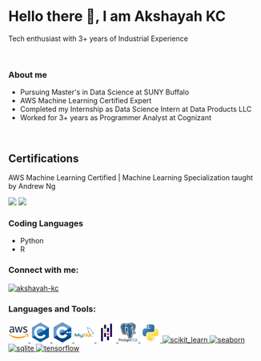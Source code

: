 <h1 align="left">Hello there 👋, I am Akshayah KC</h1>
<p align="left"> Tech enthusiast with 3+ years of Industrial Experience </p>
<br>

 ### About me
- Pursuing Master's in Data Science at SUNY Buffalo
- AWS Machine Learning Certified Expert
- Completed my Internship as Data Science Intern at Data Products LLC
- Worked for 3+ years as Programmer Analyst at Cognizant

<br>
<h2 align="left"> Certifications </h2>
<p align="left"> AWS Machine Learning Certified | Machine Learning Specialization taught by Andrew Ng </p>
<p align="left">
<a href="https://www.credly.com/users/akshayah-karuppayammal-chinnasamy.09794b55" target="_blank"><img src="https://img.shields.io/badge/AWS-%23FF9900.svg?style=for-the-badge&logo=amazon-aws&logoColor=white"></a>
<a href="https://www.coursera.org/account/accomplishments/records/VAC3JHS27B7D" target="_blank"><img src="https://img.shields.io/badge/Coursera-%230056D2.svg?style=for-the-badge&logo=Coursera&logoColor=white"></a>  
</p>

### Coding Languages

- Python
- R

<h3 align="left">Connect with me:</h3>
<p align="left">
<a href="https://linkedin.com/in/akshayah-kc" target="blank"><img align="center" src="https://raw.githubusercontent.com/rahuldkjain/github-profile-readme-generator/master/src/images/icons/Social/linked-in-alt.svg" alt="akshayah-kc" height="30" width="40" /></a>
</p>

<h3 align="left">Languages and Tools:</h3>
<p align="left"> <a href="https://aws.amazon.com" target="_blank" rel="noreferrer"> <img src="https://raw.githubusercontent.com/devicons/devicon/master/icons/amazonwebservices/amazonwebservices-original-wordmark.svg" alt="aws" width="40" height="40"/> </a> <a href="https://www.cprogramming.com/" target="_blank" rel="noreferrer"> <img src="https://raw.githubusercontent.com/devicons/devicon/master/icons/c/c-original.svg" alt="c" width="40" height="40"/> </a> <a href="https://www.w3schools.com/cpp/" target="_blank" rel="noreferrer"> <img src="https://raw.githubusercontent.com/devicons/devicon/master/icons/cplusplus/cplusplus-original.svg" alt="cplusplus" width="40" height="40"/> </a> <a href="https://www.mysql.com/" target="_blank" rel="noreferrer"> <img src="https://raw.githubusercontent.com/devicons/devicon/master/icons/mysql/mysql-original-wordmark.svg" alt="mysql" width="40" height="40"/> </a> <a href="https://pandas.pydata.org/" target="_blank" rel="noreferrer"> <img src="https://raw.githubusercontent.com/devicons/devicon/2ae2a900d2f041da66e950e4d48052658d850630/icons/pandas/pandas-original.svg" alt="pandas" width="40" height="40"/> </a> <a href="https://www.postgresql.org" target="_blank" rel="noreferrer"> <img src="https://raw.githubusercontent.com/devicons/devicon/master/icons/postgresql/postgresql-original-wordmark.svg" alt="postgresql" width="40" height="40"/> </a> <a href="https://www.python.org" target="_blank" rel="noreferrer"> <img src="https://raw.githubusercontent.com/devicons/devicon/master/icons/python/python-original.svg" alt="python" width="40" height="40"/> </a> <a href="https://scikit-learn.org/" target="_blank" rel="noreferrer"> <img src="https://upload.wikimedia.org/wikipedia/commons/0/05/Scikit_learn_logo_small.svg" alt="scikit_learn" width="40" height="40"/> </a> <a href="https://seaborn.pydata.org/" target="_blank" rel="noreferrer"> <img src="https://seaborn.pydata.org/_images/logo-mark-lightbg.svg" alt="seaborn" width="40" height="40"/> </a> <a href="https://www.sqlite.org/" target="_blank" rel="noreferrer"> <img src="https://www.vectorlogo.zone/logos/sqlite/sqlite-icon.svg" alt="sqlite" width="40" height="40"/> </a> <a href="https://www.tensorflow.org" target="_blank" rel="noreferrer"> <img src="https://www.vectorlogo.zone/logos/tensorflow/tensorflow-icon.svg" alt="tensorflow" width="40" height="40"/> </a> </p>
